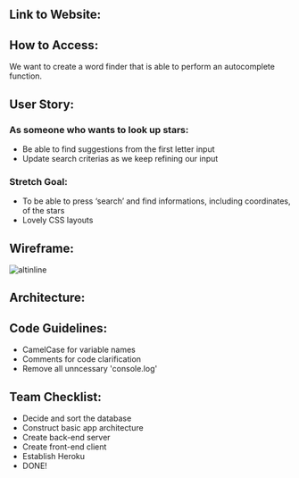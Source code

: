 ## Link to Website:

## How to Access: 



We want to create a word finder that is able to perform an autocomplete function.

## User Story:

### As someone who wants to look up stars:

* Be able to find suggestions from the first letter input
* Update search criterias as we keep refining our input

### Stretch Goal:
* To be able to press ‘search’ and find informations, including coordinates, of the stars
* Lovely CSS layouts


## Wireframe:

![altinline](https://wireframe.cc/vjW6SP)

## Architecture:

## Code Guidelines:
* CamelCase for variable names
* Comments for code clarification
* Remove all unncessary 'console.log'

## Team Checklist:
* Decide and sort the database
* Construct basic app architecture
* Create back-end server
* Create front-end client
* Establish Heroku
* DONE!